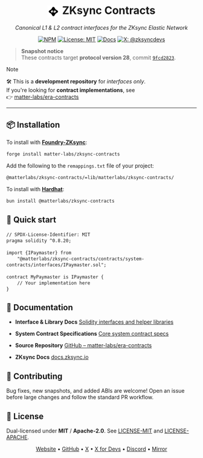 <div align="center">

<h1>
  <picture>
    <source srcset=".github/assets/elastic_white.svg" media="(prefers-color-scheme: dark)" />
    <img src=".github/assets/elastic_black.svg" alt="ZKsync" width="32" style="vertical-align: middle;">
  </picture>
  ZKsync Contracts
</h1>

*Canonical L1 & L2 contract interfaces for the ZKsync Elastic Network*

[![NPM](https://img.shields.io/npm/v/@matterlabs/zksync-contracts)](https://www.npmjs.com/package/@matterlabs/zksync-contracts)
[![License: MIT](https://img.shields.io/badge/License-MIT-green.svg)](LICENSE-MIT)
[![Docs](https://img.shields.io/badge/docs-reference-blue)](https://matter-labs.github.io/zksync-contracts/latest/)
[![X: @zksyncdevs](https://img.shields.io/badge/follow-@zksyncdevs-1DA1F2?logo=x)](https://x.com/zksyncdevs)

</div>

> **Snapshot notice**  
> These contracts target **protocol version 28**, commit [`9fcd2823`](https://github.com/matter-labs/era-contracts/commit/9fcd28238cf749462b22e513a9f545008637f301).

> [!NOTE]
> 🛠️ This is a **development repository** for _interfaces only_.  
> If you're looking for **contract implementations**, see  
> 👉 [matter-labs/era-contracts](https://github.com/matter-labs/era-contracts/tree/release-v28)

---

## 📦 Installation

To install with [**Foundry-ZKsync**](https://github.com/matter-labs/foundry-zksync):

```bash
forge install matter-labs/zksync-contracts
```

Add the following to the `remappings.txt` file of your project:

```txt
@matterlabs/zksync-contracts/=lib/matterlabs/zksync-contracts/
```

To install with [**Hardhat**](https://github.com/matter-labs/hardhat-zksync):

```bash
bun install @matterlabs/zksync-contracts
```

## 🚀 Quick start

```solidity
// SPDX-License-Identifier: MIT
pragma solidity ^0.8.20;

import {IPaymaster} from
    "@matterlabs/zksync-contracts/contracts/system-contracts/interfaces/IPaymaster.sol";

contract MyPaymaster is IPaymaster {
    // Your implementation here
}
```

## 📖 Documentation

* **Interface & Library Docs**
  [Solidity interfaces and helper libraries](https://matter-labs.github.io/zksync-contracts/latest/)

* **System Contract Specifications**
  [Core system contract specs](https://matter-labs.github.io/zksync-era/core/latest/specs/contracts/index.html)

* **Source Repository**
  [GitHub – matter-labs/era-contracts](https://github.com/matter-labs/era-contracts/tree/release-v28)

* **ZKsync Docs**
  [docs.zksync.io](https://docs.zksync.io)

## 🤝 Contributing

Bug fixes, new snapshots, and added ABIs are welcome!
Open an issue before large changes and follow the standard PR workflow.

## 📜 License

Dual-licensed under **MIT** / **Apache-2.0**.
See [LICENSE-MIT](LICENSE-MIT) and [LICENSE-APACHE](LICENSE-APACHE).

<div align="center">

[Website](https://zksync.io) •
[GitHub](https://github.com/matter-labs) •
[X](https://x.com/zksync) •
[X for Devs](https://x.com/zksyncdevs) •
[Discord](https://join.zksync.dev) •
[Mirror](https://zksync.mirror.xyz)

</div>
